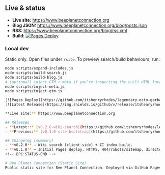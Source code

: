 ﻿<!-- BPC:STATUS-BEGIN -->

 <!-- BPC:OVERVIEW-BEGIN -->
## Live & status

- **Live site:** https://www.beeplanetconnection.org  
- **Blog JSON:** https://www.beeplanetconnection.org/blog/posts.json  
- **RSS:** https://www.beeplanetconnection.org/blog/rss.xml  
- **Build:** [![Pages Deploy](https://github.com/itshenryrhodes/legendary-octo-garbanzo/actions/workflows/pages.yml/badge.svg)](https://github.com/itshenryrhodes/legendary-octo-garbanzo/actions/workflows/pages.yml)

### Local dev
Static only. Open files under `/site`. To preview search/build behaviours, run:
```bash
node scripts/expand-includes.js
node scripts/build-search.js
node scripts/build-blog.js
# (optional) inject GTM + meta if you’re inspecting the built HTML locally
node scripts/inject-meta.js
node scripts/inject-gtm.js

[![Pages Deploy](https://github.com/itshenryrhodes/legendary-octo-garbanzo/actions/workflows/pages.yml/badge.svg)](https://github.com/itshenryrhodes/legendary-octo-garbanzo/actions/workflows/pages.yml)
[![Latest Release](https://img.shields.io/github/v/release/itshenryrhodes/=tag&sort=semver)](https://github.com/itshenryrhodes/legendary-octo-garbanzo/releases/latest)

**Live site:** https://www.beeplanetconnection.org

## Releases
- **Latest:** [v0.2.0-wiki-search](https://github.com/itshenryrhodes/legendary-octo-garbanzo/releases/tag/v0.2.0-wiki-search)
- **Previous:** [v0.1.0-site-bootstrap](https://github.com/itshenryrhodes/legendary-octo-garbanzo/releases/tag/v0.1.0-site-bootstrap)

## Changelog (summary)
- **v0.2.0** — Wiki search (client-side) + CI index build.
- **v0.1.0** — Initial Pages deploy, HTTPS, 404/robots/sitemap, directory.js.
<!-- BPC:STATUS-END -->

# Bee Planet Connection (Static Site)
Public static site for Bee Planet Connection. Deployed via GitHub Pages (Actions).

